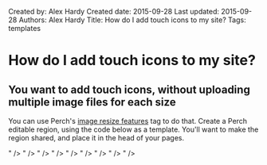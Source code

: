 Created by: Alex Hardy
Created date: 2015-09-28
Last updated: 2015-09-28
Authors: Alex Hardy
Title: How do I add touch icons to my site?
Tags: templates

# How do I add touch icons to my site?

## You want to add touch icons, without uploading multiple image files for each size

You can use Perch's [image resize features](https://grabaperch.com/features/upload-crop-and-resize-images) tag to do that. Create a Perch editable region, using the code below as a template. You'll want to make the region shared, and place it in the head of your pages.

<!-- For Chrome for Android: -->
<link rel="icon" sizes="192x192" href="<perch:content id="icon" type="image" label="Image" bucket="touch-icon" width="192" height="192" help="Upload a 200 pixels square image" />" />
<!-- For iPhone 6 Plus with @3× display: -->
<link rel="apple-touch-icon-precomposed" sizes="180x180" href="<perch:content id="icon" type="image" bucket="touch-icon" label="Image" width="180" height="180" help="Upload a 200 pixels square image" />" />
<!-- For iPad with @2× display running iOS ≥ 7: -->
<link rel="apple-touch-icon-precomposed" sizes="152x152" href="<perch:content id="icon" type="image" bucket="touch-icon" label="Image" width="152" height="152" help="Upload a 200 pixels square image" />" />
<!-- For iPad with @2× display running iOS ≤ 6: -->
<link rel="apple-touch-icon-precomposed" sizes="144x144" href="<perch:content id="icon" type="image" bucket="touch-icon" label="Image" width="144" height="144" help="Upload a 200 pixels square image" />" />
<!-- For iPhone with @2× display running iOS ≥ 7: -->
<link rel="apple-touch-icon-precomposed" sizes="120x120" href="<perch:content id="icon" type="image" bucket="touch-icon" label="Image" width="120" height="120" help="Upload a 200 pixels square image" />" />
<!-- For iPhone with @2× display running iOS ≤ 6: -->
<link rel="apple-touch-icon-precomposed" sizes="114x114" href="<perch:content id="icon" type="image" bucket="touch-icon" label="Image" width="114" height="114" help="Upload a 200 pixels square image" />" />
<!-- For the iPad mini and the first- and second-generation iPad (@1× display) on iOS ≥ 7: -->
<link rel="apple-touch-icon-precomposed" sizes="76x76" href="<perch:content id="icon" type="image" bucket="touch-icon" label="Image" width="76" height="76" help="Upload a 200 pixels square image" />" />
<!-- For the iPad mini and the first- and second-generation iPad (@1× display) on iOS ≤ 6: -->
<link rel="apple-touch-icon-precomposed" sizes="72x72" href="<perch:content id="icon" type="image" bucket="touch-icon" label="Image" width="72" height="72" help="Upload a 200 pixels square image" />" />
<!-- For non-Retina iPhone, iPod Touch, and Android 2.1+ devices: -->
<link rel="apple-touch-icon-precomposed" href="<perch:content id="icon" type="image" label="Image" bucket="touch-icon" width="57" height="57" help="Upload a 200 pixels square image" />" /><!-- 57×57px -->
<perch:content type="image" id="icon" label="Image" bucket="touch-icon" width="200" height="200" suppress="true" help="Upload a 200 pixels square image" />